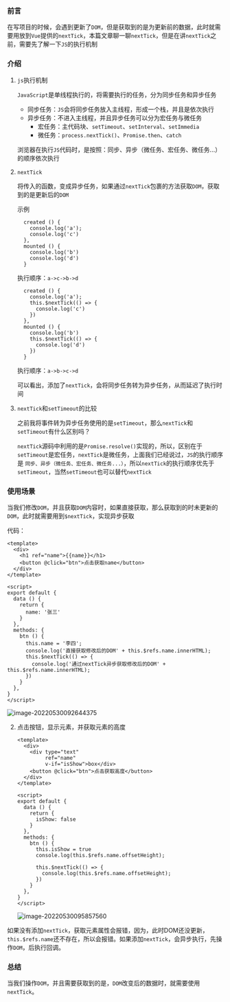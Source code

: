 ### 前言

在写项目的时候，会遇到更新了`DOM`，但是获取到的是为更新前的数据，此时就需要用放到`Vue`提供的`nextTick`，本篇文章聊一聊`nextTick`，但是在讲`nextTick`之前，需要先了解一下`JS`的执行机制

### 介绍

1. `js`执行机制

   `JavaScript`是单线程执行的，将需要执行的任务，分为同步任务和异步任务

   - 同步任务：`JS`会将同步任务放入主线程，形成一个栈，并且是依次执行
   - 异步任务：不进入主线程，并且异步任务可以分为宏任务与微任务
     - 宏任务：主代码块、`setTimeout`、`setInterval`、`setImmedia`
     - 微任务：`process.nextTick()`、`Promise.then`、`catch`

   浏览器在执行`JS`代码时，是按照：同步、异步（微任务、宏任务、微任务...）的顺序依次执行

2. `nextTick`

   将传入的函数，变成异步任务，如果通过`nextTick`包裹的方法获取`DOM`，获取到的是更新后的`DOM`

   示例

   ```
     created () {
       console.log('a');
       console.log('c')
     },
     mounted () {
       console.log('b')
       console.log('d')
     }
   ```

   执行顺序：`a->c->b->d`

   ```
     created () {
       console.log('a');
       this.$nextTick(() => {
         console.log('c')
       })
     },
     mounted () {
       console.log('b')
       this.$nextTick(() => {
         console.log('d')
       })
     }
   ```

   执行顺序：`a->b->c->d`

   可以看出，添加了`nextTick`，会将同步任务转为异步任务，从而延迟了执行时间

3. `nextTick`和`setTimeout`的比较

   之前我将事件转为异步任务使用的是`setTimeout`，那么`nextTick`和`setTimeout`有什么区别吗？

   `nextTick`源码中利用的是`Promise.resolve()`实现的，所以，区别在于`setTimeout`是宏任务，`nextTick`是微任务，上面我们已经说过，`JS`的执行顺序是 `同步、异步（微任务、宏任务、微任务...）`，所以`nextTick`的执行顺序优先于`setTimeout`，当然`setTimeout`也可以替代`nextTick`

### 使用场景

当我们修改`DOM`，并且获取`DOM`内容时，如果直接获取，那么获取到的时未更新的`DOM`，此时就需要用到`$nextTick`，实现异步获取

代码：

```
<template>
  <div>
    <h1 ref="name">{{name}}</h1>
    <button @click="btn">点击获取name</button>
  </div>
</template>

<script>
export default {
  data () {
    return {
      name: '张三'
    }
  },
  methods: {
    btn () {
      this.name = '李四';
      console.log('直接获取修改后的DOM' + this.$refs.name.innerHTML);
      this.$nextTick(() => {
        console.log('通过nextTick异步获取修改后的DOM' + this.$refs.name.innerHTML);
      })
    }
  },
}
</script>
```

![image-20220530092644375](https://liuxueji.oss-cn-guangzhou.aliyuncs.com/image-20220530092644375.png)

2. 点击按钮，显示元素，并获取元素的高度

   ```
   <template>
     <div>
       <div type="text"
            ref="name"
            v-if="isShow">box</div>
       <button @click="btn">点击获取高度</button>
     </div>
   </template>
   
   <script>
   export default {
     data () {
       return {
         isShow: false
       }
     },
     methods: {
       btn () {
         this.isShow = true
         console.log(this.$refs.name.offsetHeight);
   
         this.$nextTick(() => {
           console.log(this.$refs.name.offsetHeight);
         })
       }
     },
   }
   </script>
   ```

   ![image-20220530095857560](https://liuxueji.oss-cn-guangzhou.aliyuncs.com/image-20220530095857560.png)

​	如果没有添加`nextTick`，获取元素属性会报错，因为，此时DOM还没更新，`this.$refs.name`还不存在，所以会报错。如果添加`nextTick`，会异步执行，先操作`DOM`，后执行回调。

### 总结

当我们操作`DOM`，并且需要获取到的是，`DOM`改变后的数据时，就需要使用`nextTick`。